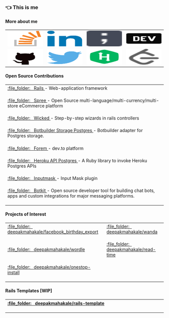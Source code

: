 ### :point_left: This is me


<!--
**deepakmahakale/deepakmahakale** is a ✨ _special_ ✨ repository because its `README.md` (this file) appears on your GitHub profile.

Here are some ideas to get you started:
-->
#### More about me

<table>
  <tr>
    <td>
      <a href="https://stackoverflow.com/users/4758119/deepak-mahakale" title="Stack Overflow" target="_blank">
        <img src="https://raw.githubusercontent.com/deepakmahakale/deepakmahakale/master/images/stackoverflow.svg"
          width=400 height=50 />
      </a>
    </td>
    <td>
      <a href="https://www.linkedin.com/in/deepakmahakale" title="LinkedIn" target="_blank">
        <img src="https://raw.githubusercontent.com/deepakmahakale/deepakmahakale/master/images/linkedin.svg"
          width=400 height=50 />
      </a>
    </td>
    <td>
      <a href="https://deepakmahakale.com/blog" title="Personal Blog" target="_blank">
        <img src="https://raw.githubusercontent.com/deepakmahakale/deepakmahakale/master/images/blog.svg" width=400 height=50 />
      </a>
    </td>
    <td>
      <a href="https://dev.to/deepakmahakale" title="dev.to" target="_blank">
        <img src="https://raw.githubusercontent.com/deepakmahakale/deepakmahakale/master/images/devto.svg" width=400 height=50 />
      </a>
    </td>
  </tr>
  <tr>
    <td>
      <a href="https://github.com/deepakmahakale" title="GitHub" target="_blank">
        <img src="https://raw.githubusercontent.com/deepakmahakale/deepakmahakale/master/images/github.svg"
          width=400 height=50 />
      </a>
    </td>
    <td>
      <a href="https://twitter.com/deepakmahakale" title="Twitter" target="_blank">
        <img src="https://raw.githubusercontent.com/deepakmahakale/deepakmahakale/master/images/twitter.svg"
          width=400 height=50 />
      </a>
    </td>
    <td>
      <a href="https://www.hackerrank.com/deepakmahakale" title="HackerRank" target="_blank">
        <img src="https://raw.githubusercontent.com/deepakmahakale/deepakmahakale/master/images/Hackerrank.svg"
          width=400 height=50 />
      </a>
    </td>
    <td>
      <a href="https://leetcode.com/deepakmahakale" title="LeetCode" target="_blank">
        <img src="https://raw.githubusercontent.com/deepakmahakale/deepakmahakale/master/images/leetcode.svg"
          width=400 height=50 />
      </a>
    </td>
  </tr>
</table>

#### Open Source Contributions

<table>
  <tr>
    <td>
      <a href="https://github.com/rails/rails/pulls/deepakmahakale?q=is%3Aclosed" title="Rails">
        :file_folder:
        &nbsp;
        Rails
      </a>
      - Web-application framework
      <img width=1000 height=1 />
    </td>
  </tr>
  <tr>
    <td>
      <a href="https://github.com/spree/spree/pulls/deepakmahakale?q=is%3Aclosed" title="Spree">
        :file_folder:
        &nbsp;
        Spree
      </a>
      - Open Source multi-language/multi-currency/multi-store eCommerce platform
      <img width=1000 height=1 />
    </td>
  </tr> 
  <tr>
    <td>
      <a href="https://github.com/zombocom/wicked/pulls/deepakmahakale?q=is%3Aclosed" title="Wicked">
        :file_folder:
        &nbsp;
        Wicked
      </a>
      - Step-by-step wizards in rails controllers
      <img width=1000 height=1 />
    </td>
  </tr>
  <tr>
    <td>
      <a href="https://github.com/TDAmeritrade/botbuilder-storage-postgres/pulls/deepakmahakale?q=is%3Aclosed" title="Botbuilder Storage Postgres">
        :file_folder:
        &nbsp;
        Botbuilder Storage Postgres
      </a>
      - Botbuilder adapter for Postgres storage.
      <img width=1000 height=1 />
    </td>
  </tr>
  <tr>
    <td>
      <a href="https://github.com/forem/forem/pulls/deepakmahakale?q=is%3Aclosed" title="Forem">
        :file_folder:
        &nbsp;
        Forem
      </a>
      - dev.to platform
      <img width=1000 height=1 />
    </td>
  </tr>
  <tr>
    <td>
      <a href="https://github.com/coorasse/heroku-api-postgres/pulls/deepakmahakale?q=is%3Aclosed" title="Heroku API Postgres">
        :file_folder:
        &nbsp;
        Heroku API Postgres
      </a>
      - A Ruby library to invoke Heroku Postgres APIs
      <img width=1000 height=1 />
    </td>
  </tr>
  <tr>
    <td>
      <a href="https://github.com/RobinHerbots/Inputmask/pulls/deepakmahakale?q=is%3Aclosed" title="Inputmask">
        :file_folder:
        &nbsp;
        Inputmask
      </a>
      - Input Mask plugin
      <img width=1000 height=1 />
    </td>
  </tr>
  <tr>
    <td>
      <a href="https://github.com/howdyai/botkit/pulls/deepakmahakale?q=is%3Aclosed" title="Botkit">
        :file_folder:
        &nbsp;
        Botkit
      </a>
      - Open source developer tool for building chat bots, apps and custom integrations for major messaging platforms.
      <img width=1000 height=1 />
    </td>
  </tr>
</table>

#### Projects of Interest

<table>
  <tr>
    <td align="left">
      <a href="https://github.com/deepakmahakale/facebook_birthday_export" title="Facebook Birthday Export">
        :file_folder:
        &nbsp;
        deepakmahakale/facebook_birthday_export
        <img width=400 height=1 />
      </a>
    </td>
    <td align="left">
      <a href="https://github.com/deepakmahakale/wanda" title="Wanda">
        :file_folder:
        &nbsp;
        deepakmahakale/wanda
        <img width=400 height=1 />
      </a>
    </td>
  </tr>
  <tr>
    <td align="left">
      <a href="https://github.com/deepakmahakale/wordle" title="Onestop Install">
        :file_folder:
        &nbsp;
        deepakmahakale/wordle
        <img width=400 height=1 />
      </a>
    </td>
    <td align="left">
      <a href="https://github.com/deepakmahakale/read-time" title="Read Time">
        :file_folder:
        &nbsp;
        deepakmahakale/read-time
        <img width=400 height=1 />
      </a>
    </td>
  </tr>
    <tr>
    <td align="left">
      <a href="https://github.com/deepakmahakale/onestop-install" title="Onestop Install">
        :file_folder:
        &nbsp;
        deepakmahakale/onestop-install
        <img width=400 height=1 />
      </a>
    </td>
  </tr>
</table>

#### Rails Templates [WIP]

<table>
  <tr>
    <th align="left">
      <a href="https://github.com/deepakmahakale/rails-template" title="Rails Template">
        :file_folder:
        &nbsp;
        deepakmahakale/rails-template
        <img width=1000 height=1 />
      </a>
    </td>
  </tr>
</table>
